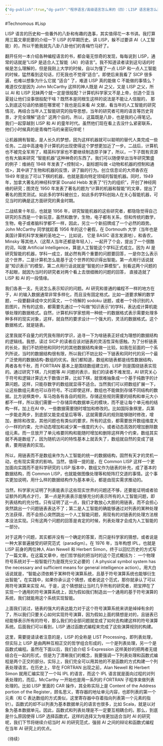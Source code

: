 ```yaml
---
{"dg-publish":true,"dg-path":"程序语言/高级语言怎么来的（四）：LISP 语言是怎么来的 – LISP 和 AI 的青梅竹马 A.md","permalink":"/程序语言/高级语言怎么来的（四）：LISP 语言是怎么来的 – LISP 和 AI 的青梅竹马 A/","created":"2023-10-09T09:52:27.000+08:00","updated":"2023-12-15T16:53:28.474+08:00"}
---
```


#Technomous #Lisp

LISP 语言的历史和一些番外的八卦和有趣的逸事，其实值得花一本书讲。我打算用三篇文章扼要的介绍一下 LISP 的早期历史。讲 LISP，躲不过要讲 AI（人工智能）的，所以干脆我就先八卦八卦他们的青梅竹马好了。

翻开任何一本介绍各种编程语言的书，都会毫无惊奇的发现，每每说到 LISP，通常的话就是”LISP 是适合人工智能（AI）的语言”。我不知道读者读到这句话的时候是怎么理解的，但是我刚上大学的时候，自以为懂了一点 LISP 和一点人工智能的时候，猛然看到这句话，打死我也不觉得”适合”。即使后来我看了 SICP 很多遍，也难以想象为什么它就 “适合” 了，难道 LISP 真的能做 C 不能做的事情么？难道仅仅是因为 John McCarthy 这样的神人既是 AI 之父，又是 LISP 之父，所以 AI 和 LISP 兄妹两个就一定是很般配？计算机科学家又不是上帝，创造个亚当夏娃让他们没事很般配干啥？既然本是同根生这样的说法是不能让人信服的， 那么到底这句话的依据在哪里呢？我也是后来看 AI 文献，看当年的人工智能的研究情况，再结合当年人工智能研究的指导思想，当年的研究者可用的语言等历史背景，才完全理解“适合” 这两个自的。所以，这篇既是八卦，也是我的心得笔记。我们一起穿越到 LISP 和 AI 的童年时代。虽然他们现在看上去没什么紧密联系，他们小时候真的是青梅竹马的亲密玩伴呢！

让机器拥有智能，是人长久的梦想，因为这样机器就可以聪明的替代人类完成一些任务。二战中高速电子计算机的出现使得这个梦想更加近了一步。二战后，计算机也不被完全军用了，精英科学家也不要继续制造原子弹了，所以，一下子既有资源也有大脑来研究 “智能机器”这种神奇的东西了。我们可以随便举出当年研究繁盛的例子：维纳在 1948 年发表了<控制论>，副标题叫做 <动物和机器的控制和通信>，其中讲了生物和机器的反馈，讲了脑的行为。创立信息论的大师香农在 1949 年提出了可以下棋的机器，也就是面向特定领域的智能机器。同时，1949年，加拿大著名的神经科学家 Donald Hebb 发表了“行为的组织”，开创了神经网络的研究；图灵在 1950 年发表了著名的题为“计算的机器和智能”的文章，提出了著名的图灵测试。如此多的学科被创立，如此多的学科创始人在关心智能机器，可见当时的确是这方面研究的黄金时期。

二战结束十年后，也就是 1956 年，研究智能机器的这些研究者，都隐隐觉得自己研究的东西是一个新玩意，虽然和数学，生物，电子都有关系，但和传统的数学，生物，电子或者脑科学都不一样，因此，另立一个新招牌成了一个必然的趋势。John McCarthy 同学就趁着 1956 年的这个暑假，在 Dortmouth 大学（当年也是美国计算机科学发展的圣地之一，比如说， 它是 BASIC 语言发源地），和香农，Minsky 等其他人（这帮人当年还都是年轻人），一起开了个会，提出了一个很酷的词，叫做 Artificial Intelligence，算是人工智能这个学科正式成立。因为 AI 是研究智能的机器，学科一成立，就必然有两个重要的问题要回答，一是你怎么表示这个世界，二是计算机怎么能基于这个世界的知识得出智能。第一点用行话说就是”知识表示”的模型，第二点用行话说就是“智能的计算模型”。别看这两个问题的不起眼，就因为当时的研究者对两个看上去很细微的问题的回答， 直接造就了 LISP 和 AI 的一段情缘。

我们各表一支。先说怎么表示知识的问题。AI 研究和普通的编程不一样的地方在于，AI 的输入数据通常非常多样化，而且没有固定格式。比如一道要求解的数学题，一段要翻译成中文的英文，一个待解的 sodoku 谜题，或者一个待识别的人脸图片。所有的这些，都需要先通过一个叫做“知识表示”的学科，表达成计算机能够处理的数据格式。自然，计算机科学家想用一种统一的数据格式表示需要处理多种多样的现实对象，这样，就自然的要求设计一个强大的，灵活的数据格式。这个数据格式，就是链表。

这里我就不自量力的凭我有限的学识，追寻一下为啥链表正好成为理想的数据结构的逻辑线。我想，读过 SICP 的读者应该对链表的灵活性深有感触。为了分析链表的长处，我们不妨把他和同时代的其他数据结构来做一比较。如我在前面的一个系列所说，当时的数据结构很有限，所以我们不妨比较一下链表和同时代的另一个最广泛使用的数据结构-数组的优劣。我们都知道，数组和链表都是线性数据结构，两者各有千秋，而 FORTRAN 基本上是围绕数组建立的，LISP 则是围绕链表实现的。通过研究下棋，几何题等 AI 问题的表示，我们的读者不难发现，AI 研究关心于符号和逻辑计算远大于数值计算，比如下棋，就很难抽象成一个基于纯数字的计算问题。这样，只能存数字的数组就显得不适合。当然我们可以把数组扩展一下，让这些数组元素也可以存符号。不过即使这样，数组也不能做到存储不同结构的数据。比方说棋类中，车马炮各有各自的规则，存储这些规则需要的结构和单元大小都不一样，所以我们需要一个存储异构数据单元的模块，而不是让每个单元格的结构一样。加上在AI 中，一些数据需要随时增加和修改的。比如国际象棋里，兵第一步能走两步，到底部又能变成皇后等等，这就需要兵的规则能够随时修改，增加，删除和改变。其他问题也有类似的要求，所有的这些，都需要放开数组维度大小一样的约束，允许动态增加和减少某一维度的大小，或者动态高效的增加删除数组元素。而一旦放开了单元格要同构和能随时增加和删除这样两个约束，数组其实就不再是数组了，因为随机访问的特性基本上就丢失了，数组就自然的变成了链表，要用链表的实现。

所以，用链表而不是数组来作为人工智能的统一的数据结构，固然有天才的灵机一动，也有现实需求的影响。当然，值得一提的是，在 Common LISP 这样一个更加面向实践而不是科学研究的 LISP 版本中，数组又作为链表的补充，成了基本的数据结构，而 Common LISP，也就能做图像处理等和矩阵打交道的事情。这个事实更加说明，用什么样的数据结构作为基本单元，都是由现实需求推动的。

当然，科学家光证明了列表能表示这些现实世界的问题还不够，还要能证明或者验证额外的两点才行， 第一点是列表表示能够充分的表示所有的人工智能问题，即列表结构的充分性。只有证明了这一点，我们才敢放心大胆的用链表，而不会担心突然跳出一个问题链表表达不了；第二是人工智能的确能够通过对列表的某种处理方法获得，而不会担心突然跳出一个人工智能问题，用现有的对链表的处理方法根本没法实现。只有这两个问题的回答是肯定的时候，列表处理才会成为人工智能的一部分。

对于这两个问题，其实都并没有一个确定的答案，而只是科学家的猜想，或者说是一种大家普遍接受的研究范式（paradigm）。在 1976 年，当年构想 IPL，也就是 LISP 前身的两位神人 Alan Newell 和 Herbert Simon，终于以回忆历史的方式写了一篇文章。在这篇文章中，他们哲学般的把当时的这个范式概括为： 一个物理符号系统对于一般智能行为是既充分又必要的（ A physical symbol system has the necessary and sufficient means for general intelligence action）。用大白话说就是，“智能必须依赖于某种符号演算系统，且基于符号演算系统也能够衍生出智能”。在实践中，如果你承认这个猜想，或者说这个范式，那你就承认了可以用符号演算来实现 AI。于是，这个猜想就让当时几乎所有的研究者，把宝押在了实现一个通用的符号演算系统上，因为假如我们制造出一个通用的基于符号演算的系统，我们就能用这个系统实现智能。

上面我们说过，链表的强大的表达能力对于这个符号演算系统来讲是绰绰有余的了，所以我们只要关心如何实现符号演算，因为假如上面的猜想是对的，且链表已经能够表示所有的符号，那么我们的全部问题就变成了如何去构建这样的符号演算系统。后面我们可以看到，LISP 通过函数式编程来完成了这些演算规则的构建。

这里，需要提请读者注意的是，LISP 的全称是 LIST Processing，即列表处理，但实际上 LISP 是由两种互相正交的哲学组合形成的，一个是列表处理，另一个是函数式编程。虽然在下面以后，我们会介绍 S-Expression 这样美妙的把两者无缝结合在一起的形式，但是为了清晰我们的概念，我要强调一下列表处理和函数式编程是两个正交的部分。实际上，我们完全可以用其他的不是函数的方式构建一个列表处理语言。在历史上，早在 FORTRAN 出现之前，Alan Newell 和 Herbert Simon 就用汇编实现了一个叫 IPL 的语言，而这个 IPL 语言就是面向过程的对列表处理的，而后，McCarthy 一开始也是用一系列的 FORTRAN 子程序来做列表处理的。比如 LISP 里面的 CAR 操作，其全称实际上是 Content of the Address portion of the Register，顾名思义，寄存器的地址单元内容，也即列表的第一个元素（和 C 表达数组的方式类似，这里寄存器中存着指向列表第一个元素的指针）。函数式的却不以列表为基本数据单元的语言也很多，比如 Scala，就是以对象为基本数据单元。因此，函数式和列表处理是不一定要互相耦合的。那么，到底是什么原因使得 LISP 选择函数式，这样的选择又为啥更加适合当时 AI 的研究呢，我们下节将继续介绍当时 AI 的研究范式，强弱 AI 之间的辩论和函数式编程在当年 AI 研究上的优点。

（待续）
